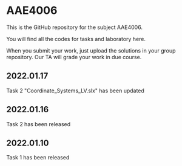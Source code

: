 # AAE4006
This is the GitHub repository for the subject AAE4006.

You will find all the codes for tasks and laboratory here. 

When you submit your work, just upload the solutions in your group repository. Our TA will grade your work in due course.

## 2022.01.17
Task 2 "Coordinate_Systems_LV.slx" has been updated
## 2022.01.16
Task 2 has been released
## 2022.01.10
Task 1 has been released


